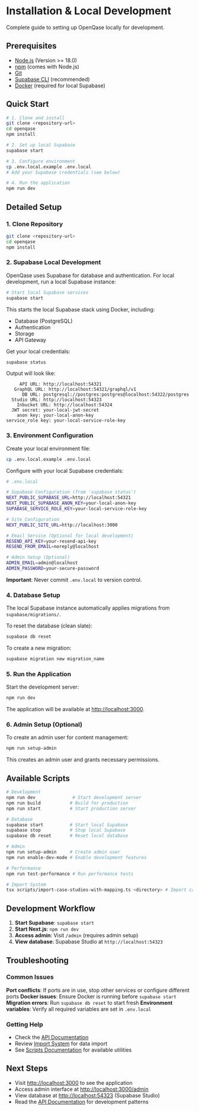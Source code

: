 # Installation & Local Development

Complete guide to setting up OpenQase locally for development.

## Prerequisites

- [Node.js](https://nodejs.org/) (Version >= 18.0)
- [npm](https://www.npmjs.com/) (comes with Node.js)
- [Git](https://git-scm.com/)
- [Supabase CLI](https://supabase.com/docs/guides/cli) (recommended)
- [Docker](https://www.docker.com/) (required for local Supabase)

## Quick Start

```bash
# 1. Clone and install
git clone <repository-url>
cd openqase
npm install

# 2. Set up local Supabase
supabase start

# 3. Configure environment
cp .env.local.example .env.local
# Add your Supabase credentials (see below)

# 4. Run the application
npm run dev
```

## Detailed Setup

### 1. Clone Repository

```bash
git clone <repository-url>
cd openqase
npm install
```

### 2. Supabase Local Development

OpenQase uses Supabase for database and authentication. For local development, run a local Supabase instance:

```bash
# Start local Supabase services
supabase start
```

This starts the local Supabase stack using Docker, including:
- Database (PostgreSQL)
- Authentication
- Storage
- API Gateway

Get your local credentials:
```bash
supabase status
```

Output will look like:
```
     API URL: http://localhost:54321
   GraphQL URL: http://localhost:54321/graphql/v1
      DB URL: postgresql://postgres:postgres@localhost:54322/postgres
  Studio URL: http://localhost:54323
    Inbucket URL: http://localhost:54324
  JWT secret: your-local-jwt-secret
    anon key: your-local-anon-key
service_role key: your-local-service-role-key
```

### 3. Environment Configuration

Create your local environment file:

```bash
cp .env.local.example .env.local
```

Configure with your local Supabase credentials:

```bash
# .env.local

# Supabase Configuration (from 'supabase status')
NEXT_PUBLIC_SUPABASE_URL=http://localhost:54321
NEXT_PUBLIC_SUPABASE_ANON_KEY=your-local-anon-key
SUPABASE_SERVICE_ROLE_KEY=your-local-service-role-key

# Site Configuration
NEXT_PUBLIC_SITE_URL=http://localhost:3000

# Email Service (Optional for local development)
RESEND_API_KEY=your-resend-api-key
RESEND_FROM_EMAIL=noreply@localhost

# Admin Setup (Optional)
ADMIN_EMAIL=admin@localhost
ADMIN_PASSWORD=your-secure-password
```

**Important**: Never commit `.env.local` to version control.

### 4. Database Setup

The local Supabase instance automatically applies migrations from `supabase/migrations/`.

To reset the database (clean slate):
```bash
supabase db reset
```

To create a new migration:
```bash
supabase migration new migration_name
```

### 5. Run the Application

Start the development server:
```bash
npm run dev
```

The application will be available at [http://localhost:3000](http://localhost:3000).

### 6. Admin Setup (Optional)

To create an admin user for content management:

```bash
npm run setup-admin
```

This creates an admin user and grants necessary permissions.

## Available Scripts

```bash
# Development
npm run dev              # Start development server
npm run build           # Build for production
npm run start           # Start production server

# Database
supabase start          # Start local Supabase
supabase stop           # Stop local Supabase
supabase db reset       # Reset local database

# Admin
npm run setup-admin     # Create admin user
npm run enable-dev-mode # Enable development features

# Performance
npm run test-performance # Run performance tests

# Import System
tsx scripts/import-case-studies-with-mapping.ts <directory> # Import case studies
```

## Development Workflow

1. **Start Supabase**: `supabase start`
2. **Start Next.js**: `npm run dev`
3. **Access admin**: Visit `/admin` (requires admin setup)
4. **View database**: Supabase Studio at `http://localhost:54323`

## Troubleshooting

### Common Issues

**Port conflicts**: If ports are in use, stop other services or configure different ports
**Docker issues**: Ensure Docker is running before `supabase start`
**Migration errors**: Run `supabase db reset` to start fresh
**Environment variables**: Verify all required variables are set in `.env.local`

### Getting Help

- Check the [API Documentation](./api-documentation.md)
- Review [Import System](./import-system.md) for data import
- See [Scripts Documentation](./import-system.md) for available utilities

## Next Steps

- Visit [http://localhost:3000](http://localhost:3000) to see the application
- Access admin interface at [http://localhost:3000/admin](http://localhost:3000/admin)
- View database at [http://localhost:54323](http://localhost:54323) (Supabase Studio)
- Read the [API Documentation](./api-documentation.md) for development patterns